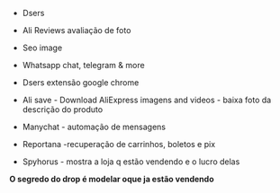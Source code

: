 - Dsers

- Ali Reviews avaliação de foto

- Seo image

- Whatsapp chat, telegram & more

- Dsers extensão google chrome

- Ali save - Download AliExpress imagens and videos - baixa foto da descrição do produto 

- Manychat - automação de mensagens

- Reportana -recuperação de carrinhos, boletos e pix

- Spyhorus - mostra a loja q estão vendendo e o lucro delas

**O segredo do drop é modelar oque ja estão vendendo**